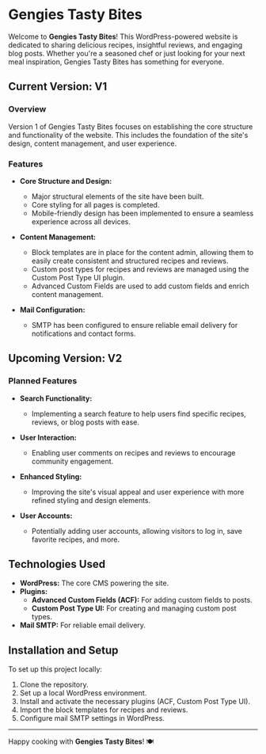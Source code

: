 # Gengies Tasty Bites

Welcome to **Gengies Tasty Bites**! This WordPress-powered website is dedicated to sharing delicious recipes, insightful reviews, and engaging blog posts. Whether you're a seasoned chef or just looking for your next meal inspiration, Gengies Tasty Bites has something for everyone.

## Current Version: V1

### Overview
Version 1 of Gengies Tasty Bites focuses on establishing the core structure and functionality of the website. This includes the foundation of the site's design, content management, and user experience.

### Features
- **Core Structure and Design:**
  - Major structural elements of the site have been built.
  - Core styling for all pages is completed.
  - Mobile-friendly design has been implemented to ensure a seamless experience across all devices.

- **Content Management:**
  - Block templates are in place for the content admin, allowing them to easily create consistent and structured recipes and reviews.
  - Custom post types for recipes and reviews are managed using the Custom Post Type UI plugin.
  - Advanced Custom Fields are used to add custom fields and enrich content management.

- **Mail Configuration:**
  - SMTP has been configured to ensure reliable email delivery for notifications and contact forms.

## Upcoming Version: V2

### Planned Features
- **Search Functionality:**
  - Implementing a search feature to help users find specific recipes, reviews, or blog posts with ease.

- **User Interaction:**
  - Enabling user comments on recipes and reviews to encourage community engagement.
  
- **Enhanced Styling:**
  - Improving the site's visual appeal and user experience with more refined styling and design elements.

- **User Accounts:**
  - Potentially adding user accounts, allowing visitors to log in, save favorite recipes, and more.

## Technologies Used
- **WordPress:** The core CMS powering the site.
- **Plugins:**
  - **Advanced Custom Fields (ACF):** For adding custom fields to posts.
  - **Custom Post Type UI:** For creating and managing custom post types.
- **Mail SMTP:** For reliable email delivery.

## Installation and Setup
To set up this project locally:
1. Clone the repository.
2. Set up a local WordPress environment.
3. Install and activate the necessary plugins (ACF, Custom Post Type UI).
4. Import the block templates for recipes and reviews.
5. Configure mail SMTP settings in WordPress.

---

Happy cooking with **Gengies Tasty Bites**! 🍽️
